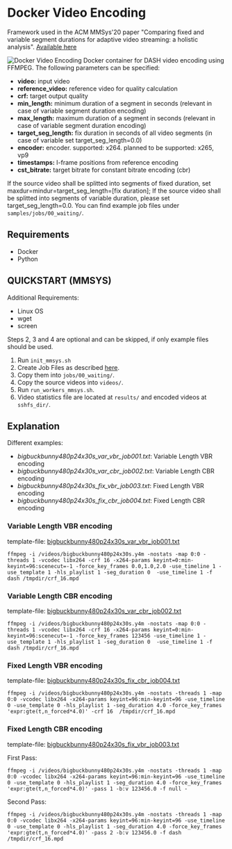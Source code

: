 # Docker Video Encoding
Framework used in the ACM MMSys'20 paper "Comparing fixed and variable segment durations for adaptive video streaming: a holistic analysis". [Available here](https://dl.acm.org/doi/abs/10.1145/3339825.3391858)

![Docker Video Encoding](images/docker_appendix.png)
Docker container for DASH video encoding using FFMPEG.
The following parameters can be specified:

* **video:** input video
* **reference_video:** reference video for quality calculation
* **crf:** target output quality
* **min_length:** minimum duration of a segment in seconds (relevant in case of variable segment duration encoding)
* **max_length:** maximum duration of a segment in seconds (relevant in case of variable segment duration encoding)
* **target_seg_length:** fix duration in seconds of all video segments (in case of variable set target_seg_length=0.0)
* **encoder:** encoder. supported: x264. planned to be supported: x265, vp9
* **timestamps:** I-frame positions from reference encoding
* **cst_bitrate:** target bitrate for constant bitrate encoding (cbr)

If the source video shall be splitted into segments of fixed duration, set maxdur=mindur=target_seg_length=[fix duration]; If the source video shall be splitted into segments of variable duration, please set target_seg_length=0.0. You can find example job files under `samples/jobs/00_waiting/`.


## Requirements

- Docker
- Python

## QUICKSTART (MMSYS)

Additional Requirements:

  * Linux OS
  * wget
  * screen

Steps 2, 3 and 4 are optional and can be skipped, if only example files should be used.

  1. Run `init_mmsys.sh`
  2. Create Job Files as described [here](https://github.com/fg-inet/video-scripts).
  3. Copy them into `jobs/00_waiting/`.
  4. Copy the source videos into `videos/`.
  5. Run `run_workers_mmsys.sh`.
  6. Video statistics file are located at `results/` and encoded videos at `sshfs_dir/`.

## Explanation

Different examples:

* *bigbuckbunny480p24x30s_var_vbr_job001.txt*: Variable Length VBR encoding
* *bigbuckbunny480p24x30s_var_cbr_job002.txt*: Variable Length CBR encoding
* *bigbuckbunny480p24x30s_fix_vbr_job003.txt*: Fixed Length VBR encoding
* *bigbuckbunny480p24x30s_fix_cbr_job004.txt*: Fixed Length CBR encoding

### Variable Length VBR encoding
template-file: [bigbuckbunny480p24x30s_var_vbr_job001.txt](samples/jobs/00_waiting/bigbuckbunny480p24x30s_var_vbr_job001.txt)

    ffmpeg -i /videos/bigbuckbunny480p24x30s.y4m -nostats -map 0:0 -threads 1 -vcodec libx264 -crf 16 -x264-params keyint=0:min-keyint=96:scenecut=-1 -force_key_frames 0.0,1.0,2.0 -use_timeline 1 -use_template 1 -hls_playlist 1 -seg_duration 0  -use_timeline 1 -f dash /tmpdir/crf_16.mpd

### Variable Length CBR encoding
template-file: [bigbuckbunny480p24x30s_var_cbr_job002.txt](samples/jobs/00_waiting/bigbuckbunny480p24x30s_var_cbr_job002.txt)

    ffmpeg -i /videos/bigbuckbunny480p24x30s.y4m -nostats -map 0:0 -threads 1 -vcodec libx264 -crf 16 -x264-params keyint=0:min-keyint=96:scenecut=-1 -force_key_frames 123456 -use_timeline 1 -use_template 1 -hls_playlist 1 -seg_duration 0  -use_timeline 1 -f dash /tmpdir/crf_16.mpd


### Fixed Length VBR encoding
template-file: [bigbuckbunny480p24x30s_fix_cbr_job004.txt](samples/jobs/00_waiting/bigbuckbunny480p24x30s_fix_vbr_job003.txt)

    ffmpeg -i /videos/bigbuckbunny480p24x30s.y4m -nostats -threads 1 -map 0:0 -vcodec libx264 -x264-params keyint=96:min-keyint=96 -use_timeline 0 -use_template 0 -hls_playlist 1 -seg_duration 4.0 -force_key_frames 'expr:gte(t,n_forced*4.0)' -crf 16  /tmpdir/crf_16.mpd


### Fixed Length CBR encoding
template-file: [bigbuckbunny480p24x30s_fix_vbr_job003.txt](samples/jobs/00_waiting/bigbuckbunny480p24x30s_fix_vbr_job003.txt)

First Pass:

    ffmpeg -i /videos/bigbuckbunny480p24x30s.y4m -nostats -threads 1 -map 0:0 -vcodec libx264 -x264-params keyint=96:min-keyint=96 -use_timeline 0 -use_template 0 -hls_playlist 1 -seg_duration 4.0 -force_key_frames 'expr:gte(t,n_forced*4.0)' -pass 1 -b:v 123456.0 -f null -

Second Pass:

    ffmpeg -i /videos/bigbuckbunny480p24x30s.y4m -nostats -threads 1 -map 0:0 -vcodec libx264 -x264-params keyint=96:min-keyint=96 -use_timeline 0 -use_template 0 -hls_playlist 1 -seg_duration 4.0 -force_key_frames 'expr:gte(t,n_forced*4.0)' -pass 2 -b:v 123456.0 -f dash /tmpdir/crf_16.mpd

